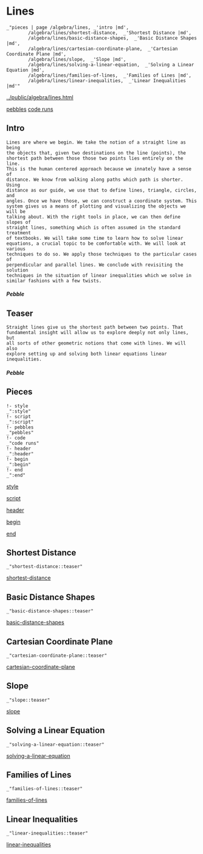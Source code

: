 # Lines

    _"pieces | page /algebra/lines, _'intro |md',
            /algebra/lines/shortest-distance,  _'Shortest Distance |md',
            /algebra/lines/basic-distance-shapes,  _'Basic Distance Shapes |md',
            /algebra/lines/cartesian-coordinate-plane,  _'Cartesian Coordinate Plane |md',
            /algebra/lines/slope,  _'Slope |md',
            /algebra/lines/solving-a-linear-equation,  _'Solving a Linear Equation |md',
            /algebra/lines/families-of-lines,  _'Families of Lines |md',
            /algebra/lines/linear-inequalities,  _'Linear Inequalities |md'"

[../public/algebra/lines.html](# "save:")

[pebbles](#pebble "h5: | .join \n")
[code runs](#code "h5: | .join \n")

## Intro
  
    Lines are where we begin. We take the notion of a straight line as being
    the objects that, given two destinations on the line (points), the
    shortest path between those those two points lies entirely on the line.
    This is the human centered approach because we innately have a sense of
    distance. We know from walking along paths which path is shorter. Using
    distance as our guide, we use that to define lines, triangle, circles, and
    angles. Once we have those, we can construct a coordinate system. This
    system gives us a means of plotting and visualizing the objects we will be
    talking about. With the right tools in place, we can then define slopes of
    straight lines, something which is often assumed in the standard treatment
    of textbooks. We will take some time to learn how to solve linear
    equations, a crucial topic to be comfortable with. We will look at various
    techniques to do so. We apply those techniques to the particular cases of
    perpendicular and parallel lines. We conclude with revisiting the solution
    techniques in the situation of linear inequalities which we solve in
    similar fashions with a few twists. 

##### Pebble

## Teaser

    Straight lines give us the shortest path between two points. That
    fundamental insight will allow us to explore deeply not only lines, but
    all sorts of other geometric notions that come with lines. We will also
    explore setting up and solving both linear equations linear inequalities. 


##### Pebble

## Pieces

    !- style
    _":style"
    !- script
    _":script"
    !- pebbles
    _"pebbles"
    !- code
    _"code runs"
    !- header
    _":header"
    !- begin
    _":begin"
    !- end
    _":end"



[style]() 

[script]()

[header]()

[begin]()

[end]()

## Shortest Distance

    _"shortest-distance::teaser"


[shortest-distance](pages/algebra_lines_shortest-distance.md "load:")

## Basic Distance Shapes

    _"basic-distance-shapes::teaser"


[basic-distance-shapes](pages/algebra_lines_basic-distance-shapes.md "load:")

## Cartesian Coordinate Plane

    _"cartesian-coordinate-plane::teaser"


[cartesian-coordinate-plane](pages/algebra_lines_cartesian-coordinate-plane.md "load:")

## Slope

    _"slope::teaser"


[slope](pages/algebra_lines_slope.md "load:")

## Solving a Linear Equation

    _"solving-a-linear-equation::teaser"


[solving-a-linear-equation](pages/algebra_lines_solving-a-linear-equation.md "load:")

## Families of Lines

    _"families-of-lines::teaser"


[families-of-lines](pages/algebra_lines_families-of-lines.md "load:")

## Linear Inequalities

    _"linear-inequalities::teaser"


[linear-inequalities](pages/algebra_lines_linear-inequalities.md "load:")
